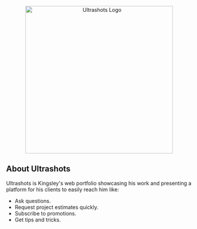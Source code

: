 <p align="center"><a href="https://ultrashots.net" target="_blank"><img src="https://ultrashots.net/logo.png" width="400" alt="Ultrashots Logo"></a></p>


## About Ultrashots

Ultrashots is Kingsley's web portfolio showcasing his work and presenting a platform for his clients to easily reach him like:

- Ask questions.
- Request project estimates quickly.
- Subscribe to promotions.
- Get tips and tricks.
